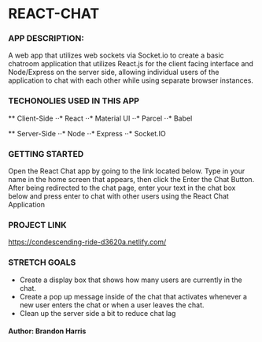 # REACT-CHAT

### APP DESCRIPTION:

A web app that utilizes web sockets via Socket.io to create a basic chatroom application that utilizes React.js for the client facing interface and Node/Express on the server side, allowing individual users of the application to chat with each other while using separate browser instances. 

### TECHONOLIES USED IN THIS APP

** Client-Side
⋅⋅* React
⋅⋅* Material UI
⋅⋅* Parcel
⋅⋅* Babel


** Server-Side
⋅⋅* Node
⋅⋅* Express
⋅⋅* Socket.IO


### GETTING STARTED

Open the React Chat app by going to the link located below.  Type in your name in the home screen that appears, then click the Enter the Chat Button.  After being redirected to the chat page, enter your text in the chat box below and press enter to chat with other users using the React Chat Application

### PROJECT LINK 

 https://condescending-ride-d3620a.netlify.com/

### STRETCH GOALS

 - Create a display box that shows how many users are currently in the chat.
 - Create a pop up message inside of the chat that activates whenever a new user enters the chat or when a user leaves the chat.
 - Clean up the server side a bit to reduce chat lag

#### Author: Brandon Harris